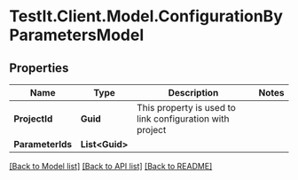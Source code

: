 # TestIt.Client.Model.ConfigurationByParametersModel

## Properties

Name | Type | Description | Notes
------------ | ------------- | ------------- | -------------
**ProjectId** | **Guid** | This property is used to link configuration with project | 
**ParameterIds** | **List&lt;Guid&gt;** |  | 

[[Back to Model list]](../README.md#documentation-for-models) [[Back to API list]](../README.md#documentation-for-api-endpoints) [[Back to README]](../README.md)


